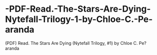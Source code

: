 # -PDF-Read.-The-Stars-Are-Dying-Nytefall-Trilogy-1-by-Chloe-C.-Pe-aranda
(PDF) Read. The Stars Are Dying (Nytefall Trilogy, #1) by Chloe C. Pe?aranda
